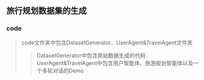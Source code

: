 ## 旅行规划数据集的生成

### code
> code文件夹中包含DatasetGenerator、UserAgent&TravelAgent文件夹 <br>
>> DatasetGenerator中包含原始数据生成的代码 <br>
>> UserAgent&TravelAgent中包含用户智能体、旅游规划智能体以及一个多轮对话的Demo

